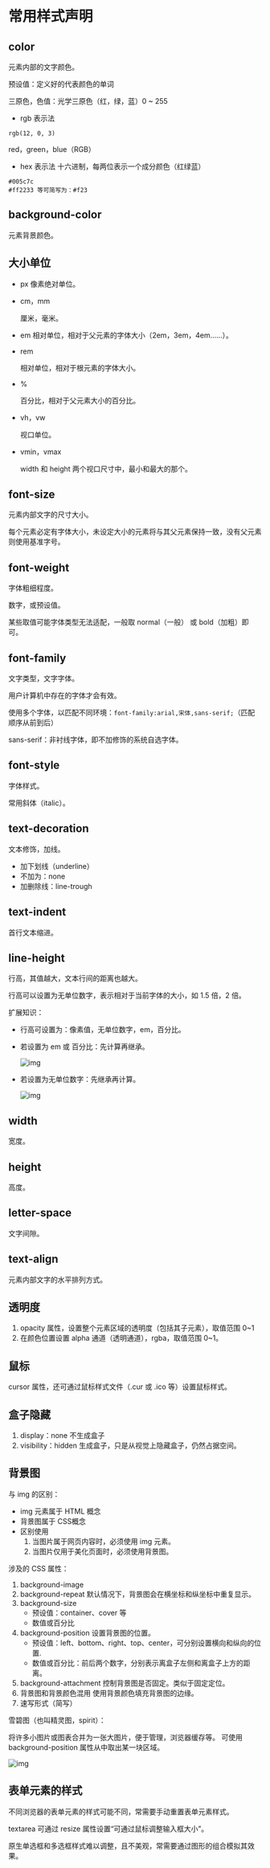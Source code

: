 # 常用样式声明

## color

元素内部的文字颜色。

预设值：定义好的代表颜色的单词

三原色，色值：光学三原色（红，绿，蓝）0 ~ 255

- rgb 表示法

```
rgb(12, 0, 3)
```

red，green，blue（RGB）

- hex 表示法
	十六进制，每两位表示一个成分颜色（红绿蓝）

```
#005c7c
#ff2233 等可简写为：#f23
```

## background-color

元素背景颜色。

## 大小单位

- px
	像素绝对单位。

- cm，mm

	厘米，毫米。

- em
	相对单位，相对于父元素的字体大小（2em，3em，4em……）。

- rem

	相对单位，相对于根元素的字体大小。

- %

	百分比，相对于父元素大小的百分比。

- vh，vw

	视口单位。

- vmin，vmax

	width 和 height 两个视口尺寸中，最小和最大的那个。

## font-size

元素内部文字的尺寸大小。

每个元素必定有字体大小，未设定大小的元素将与其父元素保持一致，没有父元素则使用基准字号。

## font-weight

字体粗细程度。

数字，或预设值。

某些取值可能字体类型无法适配，一般取 normal（一般） 或 bold（加粗）即可。

## font-family

文字类型，文字字体。

用户计算机中存在的字体才会有效。

使用多个字体，以匹配不同环境：```font-family:arial,宋体,sans-serif;```（匹配顺序从前到后）

sans-serif：非衬线字体，即不加修饰的系统自选字体。

## font-style

字体样式。

常用斜体（italic）。

## text-decoration

文本修饰，加线。

- 加下划线（underline）
- 不加为：none
- 加删除线：line-trough

## text-indent

首行文本缩进。

## line-height

行高，其值越大，文本行间的距离也越大。

行高可以设置为无单位数字，表示相对于当前字体的大小，如 1.5 倍，2 倍。

扩展知识：
- 行高可设置为：像素值，无单位数字，em，百分比。

- 若设置为 em 或 百分比：先计算再继承。

	![img](images/常用样式声明/clipboard.png)
	
- 若设置为无单位数字：先继承再计算。

	![img](images/常用样式声明/clipboard-164119329068915.png)

## width

宽度。

## height

高度。

## letter-space

文字间隙。

## text-align

元素内部文字的水平排列方式。

## 透明度

1. opacity 属性，设置整个元素区域的透明度（包括其子元素），取值范围 0~1
2. 在颜色位置设置 alpha 通道（透明通道），rgba，取值范围 0~1。

## 鼠标

cursor 属性，还可通过鼠标样式文件（.cur 或 .ico 等）设置鼠标样式。

## 盒子隐藏

1. display：none 不生成盒子
2. visibility：hidden 生成盒子，只是从视觉上隐藏盒子，仍然占据空间。

## 背景图

与 img 的区别：

- img 元素属于 HTML 概念
- 背景图属于 CSS概念
- 区别使用
	1. 当图片属于网页内容时，必须使用 img 元素。
	2. 当图片仅用于美化页面时，必须使用背景图。

涉及的 CSS 属性：

1. background-image
2. background-repeat
	默认情况下，背景图会在横坐标和纵坐标中重复显示。
3. background-size
	- 预设值：container、cover 等
	- 数值或百分比
4. background-position
	设置背景图的位置。
	- 预设值：left、bottom、right、top、center，可分别设置横向和纵向的位置.
	- 数值或百分比：前后两个数字，分别表示离盒子左侧和离盒子上方的距离。
5. background-attachment
	控制背景图是否固定。类似于固定定位。
6. 背景图和背景颜色混用
	使用背景颜色填充背景图的边缘。
7. 速写形式（简写）

雪碧图（也叫精灵图，spirit）：

将许多小图片或图表合并为一张大图片，便于管理，浏览器缓存等。
可使用 background-position 属性从中取出某一块区域。

![img](images/常用样式声明/clipboard-164119354885716.png)

## 表单元素的样式

不同浏览器的表单元素的样式可能不同，常需要手动重置表单元素样式。

textarea 可通过 resize 属性设置“可通过鼠标调整输入框大小”。

原生单选框和多选框样式难以调整，且不美观，常需要通过图形的组合模拟其效果。